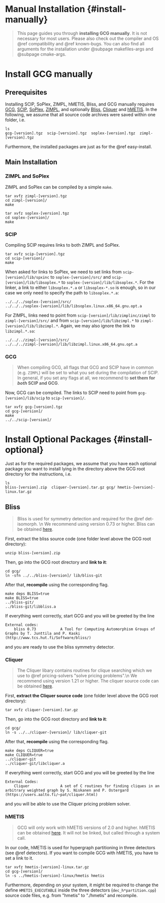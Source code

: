 # Manual Installation {#install-manually}
> This page guides you through **installing GCG manually**. It is not necessary for most users.
> Please also check out the compiler and OS @ref compatibility and @ref known-bugs. 
> You can also find all arguments for the installation under @subpage makefiles-args and @subpage cmake-args.

# Install GCG manually
## Prerequisites
Installing SCIP, SoPlex, ZIMPL, hMETIS, Bliss, and GCG manually requires <a href="http://www.or.rwth-aachen.de/gcg">GCG</a>, <a href="https://scipopt.org/">SCIP</a>, <a href="http://soplex.zib.de/">SoPlex</a>, <a href="http://zimpl.zib.de/">ZIMPL</a>, 
and optionally <a href="http://www.tcs.hut.fi/Software/bliss/">Bliss</a>, <a href="https://users.aalto.fi/~pat/cliquer.html">Cliquer</a> and <a href="http://glaros.dtc.umn.edu/gkhome/metis/hmetis/overview">hMETIS</a>. In the following, we assume that all source code archives were saved within one folder, i.e.

    ls
    gcg-[version].tgz  scip-[version].tgz  soplex-[version].tgz  zimpl-[version].tgz

Furthermore, the installed packages are just as for the @ref easy-install.
## Main Installation
### ZIMPL and SoPlex
ZIMPL and SoPlex can be compiled by a simple `make`.

    tar xvfz zimpl-[version].tgz
    cd zimpl-[version]/
    make

    tar xvfz soplex-[version].tgz
    cd soplex-[version]/
    make

### SCIP
Compiling SCIP requires links to both ZIMPL and SoPlex.

    tar xvfz scip-[version].tgz
    cd scip-[version]/
    make
    
When asked for links to SoPlex, we need to set links from `scip-[version]/lib/spxinc` to `soplex-[version]/src/` and `scip-[version]/lib/libsoplex.*` to `soplex-[version]/lib/libsoplex.*`. For the linker, a link to either `libsoplex.*.a` or `libsoplex-*.so` is enough, so in our case we only need to specify the path to `libsoplex.*.a`:

    ../../../soplex-[version]/src/
    ../../../soplex-[version]/lib/libsoplex.linux.x86_64.gnu.opt.a

For ZIMPL, links need to point from `scip-[version]/lib/zimplinc/zimpl` to `zimpl-[version]/src/` and from `scip-[version]/lib/libzimpl.*` to `zimpl-[version]/lib/libzimpl.*`. Again, we may also ignore the link to `libzimpl.*.so`:

    ../../../zimpl-[version]/src/
    ../../../zimpl-[version]/lib/libzimpl.linux.x86_64.gnu.opt.a

### GCG
> When compiling GCG, all flags that GCG and SCIP have in common (e.g. `ZIMPL`) will be set to what you set during the compilation of SCIP.
> In general, if you set any flags at all, we recommend to **set them for _both_ SCIP and GCG**. 

Now, GCG can be compiled. The links to SCIP need to point from `gcg-[version]/lib/scip` to `scip-[version]/`.

    tar xvfz gcg-[version].tgz
    cd gcg-[version]/
    make
    ../../scip-[version]/

# Install Optional Packages {#install-optional}
Just as for the required packages, we assume that you have each optional package you want to install lying in
the directory above the GCG root directory for the instructions, i.e.

    ls
    bliss-[version].zip  cliquer-[version].tar.gz gcg/ hmetis-[version]-linux.tar.gz 

## Bliss
> Bliss is used for symmetry detection and required for the @ref det-isomorph. \n
> We recommend using version 0.73 or higher. Bliss can be obtained
> [here](http://www.tcs.hut.fi/Software/bliss/).

First, extract the bliss source code (one folder level above the GCG root directory):

    unzip bliss-[version].zip

Then, go into the GCG root directory and **link to it**:

    cd gcg/
    ln -sfn ../../bliss-[version]/ lib/bliss-git

After that, **recompile** using the corresponding flag.

    make deps BLISS=true
    make BLISS=true
    ../bliss-git/
    ../bliss-git/libbliss.a

If everything went correctly, start GCG and you will be greeted by the line
```
External codes: 
    bliss 0.73           A Tool for Computing Automorphism Groups of Graphs by T. Junttila and P. Kaski (http://www.tcs.hut.fi/Software/bliss/)
```
and you are ready to use the bliss symmetry detector.

### Cliquer
> The Cliquer libary contains routines for clique searching which we use to @ref pricing-solvers "solve pricing problems".\n
> We recommend using version 1.21 or higher. The cliquer source code can be obtained
> [here](https://users.aalto.fi/~pat/cliquer.html).

First, **extract the Cliquer source code** (one folder level above the GCG root directory):

    tar xvfz cliquer-[version].tar.gz

Then, go into the GCG root directory and **link to it**:

    cd gcg/
    ln -s ../../cliquer-[version]/ lib/cliquer-git

After that, **recompile** using the corresponding flag.

    make deps CLIQUER=true
    make CLIQUER=true
    ../cliquer-git
    ../cliquer-git/libcliquer.a

If everything went correctly, start GCG and you will be greeted by the line
```
External Codes:
    Cliquer              A set of C routines for finding cliques in an arbitrary weighted graph by S. Niskanen and P. Ostergard (https://users.aalto.fi/~pat/cliquer.html)
```
and you will be able to use the Cliquer pricing problem solver. 

### hMETIS
> GCG will only work with hMETIS versions of 2.0 and higher. hMETIS can be obtained
> [here](http://glaros.dtc.umn.edu/gkhome/metis/hmetis/download). It will not be linked,
> but called through a system call.

In our code, hMETIS is used for hypergraph partitioning in three detectors (see @ref detectors).
If you want to compile GCG with hMETIS, you have to set a link to it.

    tar xvfz hmetis-[version]-linux.tar.gz
    cd gcg-[version]/
    ln -s ../hmetis-[version]-linux/hmetis hmetis

Furthermore, depending on your system, it might be required to change the define `HMETIS_EXECUTABLE` 
inside the three detectors (`dec_h*partition.cpp`) source code files, e.g. from "hmetis" to "./hmetis"
and recompile.

